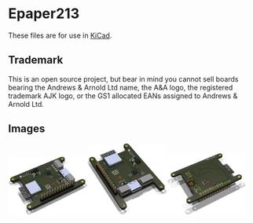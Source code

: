 # Epaper213

These files are for use in [KiCad](https://www.kicad.org).

## Trademark

This is an open source project, but bear in mind you cannot sell boards bearing the Andrews & Arnold Ltd name, the A&A logo, the registered trademark AJK logo, or the GS1 allocated EANs assigned to Andrews & Arnold Ltd.

## Images

<img src='Epaper213.png' width=32%><img src='Epaper213-90.png' width=32%><img src='Epaper213-bottom.png' width=32%>
